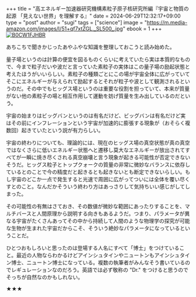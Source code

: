 +++
title = "高エネルギー加速器研究機構素粒子原子核研究所編『宇宙と物質の起源 「見えない世界」を理解する』"
date = 2024-06-29T12:32:17+09:00
type = "post"
author = "sugi"
tags = ["science"]
image = "https://m.media-amazon.com/images/I/51+qf7xtZGL._SL500_.jpg"
ebook = 1
+++
<a href="https://www.amazon.co.jp/dp/B0CW1FJHBR/?tag=chezsugi-22" target="_blank"><img src="https://m.media-amazon.com/images/I/51+qf7xtZGL._SL500_.jpg" alt="B0CW1FJHBR" border="0" class="alignleft" /></a>

あちこちで聞きかじったあやふやな知識を整理しておこうと読み始めた。

量子場というのは計算の便宜を図るものくらいに考えていたら実は本質的なもので、今まで粒子だいや波だと言っていた素粒子の実体はこの量子場の励起状態と考えたほうがいいらしい。素粒子の種類ごとにこの場が宇宙全体に広がっていてそこにエネルギーが与えられて励起するとそれが粒子や波として観測されるというのだ。その中でもヒッグス場というのは重要な役割を担っていて、本来が質量がない他の素粒子の場と相互作用して運動を妨げ質量を生み出しているのだという。

宇宙の始まりはビッグバンというのは有名だけど、ビッグバンは有名だけど実はその前にインフレーションという宇宙が加速的に膨張する現象が（おそらく複数回）起きていたという説が有力らしい。

宇宙の終わりについても、理論的には、現在のヒッグス場の真空状態が真の真空ではなくさらに低いエネルギー状態へと遷移し莫大なエネルギーが放出されてすべてが一瞬に焼き尽くされる真空崩壊と言う現象が起きる可能性が否定できないそうだ。ヒッグス粒子とトップクォークの質量の非常に微妙なバランスに依存しているとのことで今の精度だと起きるとも起きないとも断定できないらしい。もし宇宙のどこか一点で発生すると光速で周囲に広がってついには全体を覆い尽くすとのこと。なんだかそういう終わり方はあっさりして気持ちいい感じがしてしまった。

その可能性の有無はさておき、その数値が微妙な範囲にあったりすることを、マルチバースと人間原理から説明する向きもあるようだ。つまり、パラメータが異なる宇宙がたくさんあってその中から持続して人間のような物理学の探究が可能な生物が生まれた宇宙だからこそ、そういう絶妙なパラメータになっているということだ。

ひとつおもしろいと思ったのは登場する人名にすべて「博士」をつけていること。最近の人物ならわかるけどアインシュタインやニュートンもアインシュタイン博士、ニュートン博士になっている。複数の執筆者がみんなそう書いているのでレギュレーションなのだろう。英語では必ず敬称の "Dr." をつけると思うのでそっちが自然なのかもしれない。

★★★
